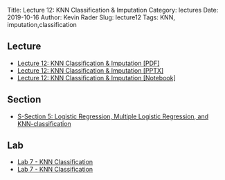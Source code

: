 Title: Lecture 12: KNN Classification & Imputation
Category: lectures
Date: 2019-10-16
Author: Kevin Rader
Slug: lecture12
Tags: KNN, imputation,classification


## Lecture

- [Lecture 12: KNN Classification & Imputation [PDF]]({attach}presentation/Lecture12_kNNclassAndImputation.pdf)
- [Lecture 12: KNN Classification & Imputation [PPTX]]({attach}presentation/Lecture12_kNNclassAndImputation.pptx)
- [Lecture 12: KNN Classification & Imputation [Notebook]]({filename}presentation/Lecture12.ipynb)


## Section

- [S-Section 5: Logistic Regression, Multiple Logistic Regression, and KNN-classification ]({filename}../../sections/section5/notebook/cs109a_section_5.ipynb)


## Lab
- [Lab 7 - KNN Classification]({filename}../../labs/lab07/notebooks/cs109a_lab7_knnclassification_imputation.ipynb)
- [Lab 7 - KNN Classification]({filename}../../labs/lab07/notebooks/cs109a_lab7_knnclassification_imputation_solutions.ipynb)

